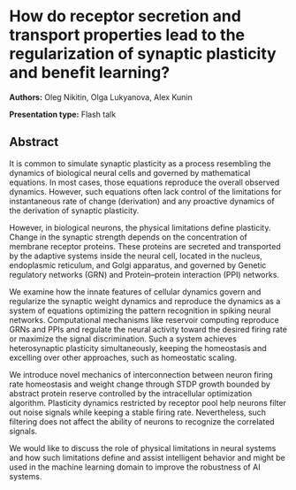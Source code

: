 # How do receptor secretion and transport properties lead to the regularization of synaptic plasticity and benefit learning?

**Authors:** Oleg Nikitin, Olga Lukyanova, Alex Kunin

**Presentation type:** Flash talk

## Abstract

It is common to simulate synaptic plasticity as a process resembling the dynamics of biological neural cells and governed by mathematical equations. In most cases, those equations reproduce the overall observed dynamics. However, such equations often lack control of the limitations for instantaneous rate of change (derivation) and any proactive dynamics of the derivation of synaptic plasticity.

However, in biological neurons, the physical limitations define plasticity. Change in the synaptic strength depends on the concentration of membrane receptor proteins. These proteins are secreted and transported by the adaptive systems inside the neural cell, located in the nucleus, endoplasmic reticulum, and Golgi apparatus, and governed by Genetic regulatory networks (GRN) and Protein–protein interaction (PPI) networks.

We examine how the innate features of cellular dynamics govern and regularize the synaptic weight dynamics and reproduce the dynamics as a system of equations optimizing the pattern recognition in spiking neural networks. Computational mechanisms like reservoir computing reproduce GRNs and PPIs and regulate the neural activity toward the desired firing rate or maximize the signal discrimination. Such a system achieves heterosynaptic plasticity simultaneously, keeping the homeostasis and excelling over other approaches, such as homeostatic scaling.

We introduce novel mechanics of interconnection between neuron firing rate homeostasis and weight change through STDP growth bounded by abstract protein reserve controlled by the intracellular optimization algorithm. Plasticity dynamics restricted by receptor pool help neurons filter out noise signals while keeping a stable firing rate. Nevertheless, such filtering does not affect the ability of neurons to recognize the correlated signals. 

We would like to discuss the role of physical limitations in neural systems and how such limitations define and assist intelligent behavior and might be used in the machine learning domain to improve the robustness of AI systems.